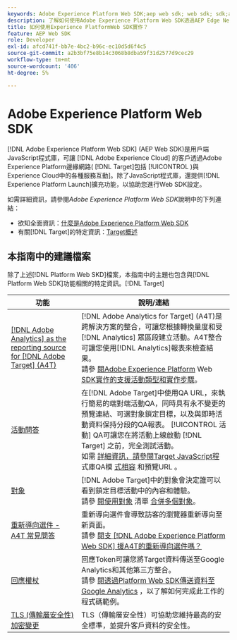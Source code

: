 ```yaml
---
keywords: Adobe Experience Platform Web SDK;aep web sdk; web sdk; sdk;adobe experience cloud；平台邊緣網路；adobe experience platform邊緣網路；邊緣網路；aep邊緣網路
description: 了解如何使用Adobe Experience Platform Web SDK透過AEP Edge Network與Adobe Experience Cloud中的各種服務互動。
title: 如何使用Experience PlatformWeb SDK實作？
feature: AEP Web SDK
role: Developer
exl-id: afcd741f-bb7e-4bc2-b96c-ec10d5d6f4c5
source-git-commit: a2b3bf75e8b14c3068b8dba59f31d2577d9cec29
workflow-type: tm+mt
source-wordcount: '406'
ht-degree: 5%

---
```


# Adobe Experience Platform Web SDK

[!DNL Adobe Experience Platform Web SDK] (AEP Web SDK)是用戶端JavaScript程式庫，可讓 [!DNL Adobe Experience Cloud] 的客戶透過Adobe Experience Platform邊緣網路( [!DNL Target]包括 [!UICONTROL )與Experience Cloud中的各種服務互動]。除了JavaScript程式庫，還提供[!DNL Experience Platform Launch]擴充功能，以協助您進行Web SDK設定。

如需詳細資訊，請參閱&#x200B;*Adobe Experience Platform Web SDK*&#x200B;說明中的下列連結：

* 欲知全面資訊：[什麼是Adobe Experience Platform Web SDK](https://experienceleague.adobe.com/docs/experience-platform/edge/home.html)
* 有關[!DNL Target]的特定資訊：[Target概述](https://experienceleague.adobe.com/docs/experience-platform/edge/personalization/adobe-target/target-overview.html)

## 本指南中的建議檔案

除了上述[!DNL Platform Web SKD]檔案，本指南中的主題也包含與[!DNL Platform Web SDK]功能相關的特定資訊。[!DNL Target]

| 功能 | 說明/連結 |
| --- | --- |
| [[!DNL Adobe Analytics] as the reporting source for [!DNL Adobe Target] (A4T)](/help/c-integrating-target-with-mac/a4t/a4t.md) | [!DNL Adobe Analytics for Target] (A4T)是跨解決方案的整合，可讓您根據轉換量度和受 [!DNL Analytics] 眾區段建立活動。A4T整合可讓您使用[!DNL Analytics]報表來檢查結果。<br>請參 [閱Adobe Experience Platform](/help/c-integrating-target-with-mac/a4t/a4t.md#section_F487896214BF4803AF78C552EF1669AA)  Web  [SDK實作的支援活動類型和實作步驟](/help/c-integrating-target-with-mac/a4t/a4timplementation.md#platform)。 |
| [活動問答](/help/c-activities/c-activity-qa/activity-qa.md) | 在[!DNL Adobe Target]中使用QA URL，來執行簡易的端對端活動QA，同時具有永不變更的預覽連結、可選對象鎖定目標，以及與即時活動資料保持分段的QA報表。 [!UICONTROL 活動] QA可讓您在將活動上線啟動 [!DNL Target] 之前，完全測試活動。<br>如需 [詳細資訊，請參閱Target JavaScript程](/help/c-activities/c-activity-qa/activity-qa.md#compatibility) 式庫QA模 [式相容](/help/c-activities/c-activity-qa/activity-qa.md#preview) 和預覽URL 。 |
| [對象](/help/c-target/target.md) | [!DNL Adobe Target]中的對象會決定誰可以看到鎖定目標活動中的內容和體驗。<br>請參 [閱使用對象](/help/c-target/c-audiences/audiences.md#use-list) 清單 [合併多個對象](/help/c-target/combining-multiple-audiences.md)。 |
| [重新導向選件 - A4T 常見問答](/help/c-integrating-target-with-mac/a4t/r-a4t-faq/a4t-faq-redirect-offers.md) | 重新導向選件會導致訪客的瀏覽器重新導向至新頁面。<br>請參 [閱支 [!DNL Adobe Experience Platform Web SDK] 援A4T的重新導向選件嗎？](/help/c-integrating-target-with-mac/a4t/r-a4t-faq/a4t-faq-redirect-offers.md#platform) |
| [回應權杖](/help/administrating-target/response-tokens.md) | 回應Token可讓您將Target資料傳送至Google Analytics和其他第三方整合。<br>請參 [閱透過Platform Web SDK傳送資料至Google Analytics](/help/administrating-target/response-tokens.md#platform-web-sdk) ，以了解如何完成此工作的程式碼範例。 |
| [TLS (傳輸層安全性) 加密變更](/help/c-implementing-target/c-considerations-before-you-implement-target/tls-transport-layer-security-encryption.md) | TLS（傳輸層安全性）可協助您維持最高的安全標準，並提升客戶資料的安全性。 |
